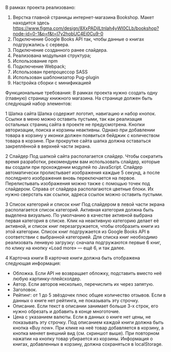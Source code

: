 В рамках проекта реализовано:

1. Верстка главной страницы интернет-магазина Bookshop. Макет находится здесь https://www.figma.com/design/8XxPADjILtnlah4yWI0CLb/bookshop?node-id=0-1&p=f&t=I7y2hobUC4Ei0Cu9-0
2. Подключение Google Books API так, чтобы данные о книгах подгружались с сервера.
3. Подключение созданного ранее слайдера.
4. Реализована модульная структура;
5. Использование npm
6. Подключение Webpack;
7. Использован препроцессор SASS
8. Использован шаблонизатор Pug-plugin
9. Настройка сборки с минификацией

Функциональные требования:
В рамках проекта нужно создать одну (главную) страницу книжного магазина. На странице должен быть следующий набор элементов:

1 Шапка сайта
Шапка содержит логотип, навигацию и набор кнопок. Ссылки в меню можно оставить пустыми, так как реализация остальных страниц сайта в проекте не предусмотрена.
Кнопки авторизации, поиска и корзины неактивны. Однако при добавлении товара в корзину у иконки должен появиться бейджик с количеством товара в корзине.
При прокрутке сайта шапка должна оставаться закреплённой в верхней части экрана.

2 Слайдер
Под шапкой сайта располагается слайдер. Чтобы сократить время разработки, рекомендуем вам использовать слайдер, которые вы создали при прохождении модулей по JavaScript.
Слайдер автоматически пролистывает изображения каждые 5 секунд, а после последнего изображения вновь переключается на первое. Перелистывать изображения можно также с помощью точек под слайдером.
Справа от слайдера располагаются цветные блоки. Их нужно сверстать как ссылки, адреса ссылок можно оставить пустыми.

3 Список категорий и список книг
Под слайдером в левой части экрана располагается список категорий. Активная категория должна быть выделена визуально.
По умолчанию в качестве активной выбрана первая категория в списке. Клик на неактивную категорию делает её активной, и список книг перезагружается, чтобы отобразить книги из этой категории.
Список книг подгружается из Google Books API в соответствии с выбранной категорией. Для списка книг необходимо реализовать ленивую загрузку: сначала подгружаются первые 6 книг, по клику на кнопку «Load more» — ещё 6, и так далее.

4 Карточка книги
В карточке книги должна быть отображена следующая информация:

- Обложка. Если API не возвращает обложку, подставить вместо неё любую картинку-плейсхолдер.
- Автор. Если авторов несколько, перечислить их через запятую.
- Заголовок.
- Рейтинг: от 1 до 5 звёздочек плюс общее количество отзывов. Если в данных о книге нет рейтинга, не показывать эту строчку.
- Описание. Если текст в описании занимает больше 3-х строк, его нужно обрезать и добавить в конце многоточие.
- Цена с указанием валюты. Если в данных о книге нет цены, не показывать эту строчку.
  Под описанием каждой книги должна быть кнопка «Buy now». При клике на неё товар добавляется в корзину, а кнопка меняет внешний вид (см. скриншот выше). При повторном нажатии на кнопку товар убирается из корзины.
  Информация о книгах, добавленных в корзину, должна сохраняться в localStorage.
